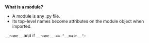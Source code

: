 **What is a module?**

- A module is any .py file. 
- Its top-level names become attributes on the module object when imported.

`__name__` and if `__name__ == "__main__":`

